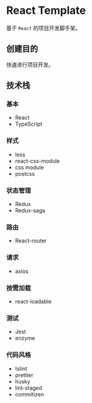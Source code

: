 # React Template

基于 `React` 的项目开发脚手架。

## 创建目的

快速进行项目开发。

## 技术栈

### 基本

- React
- TypeScript

### 样式

- less
- react-css-module
- css module
- postcss

### 状态管理

- Redux
- Redux-saga

### 路由

- React-router

### 请求

- axios

### 按需加载

- react-loadable

### 测试

- Jest
- enzyme

### 代码风格

- tslint
- prettier
- husky
- lint-staged
- commitizen
